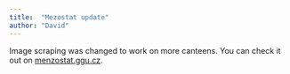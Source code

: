 ```yaml
---
title:  "Mezostat update"
author: "David"
---
```


Image scraping was changed to work on more canteens.
You can check it out on [menzostat.ggu.cz](https://menzostat.ggu.cz/).

